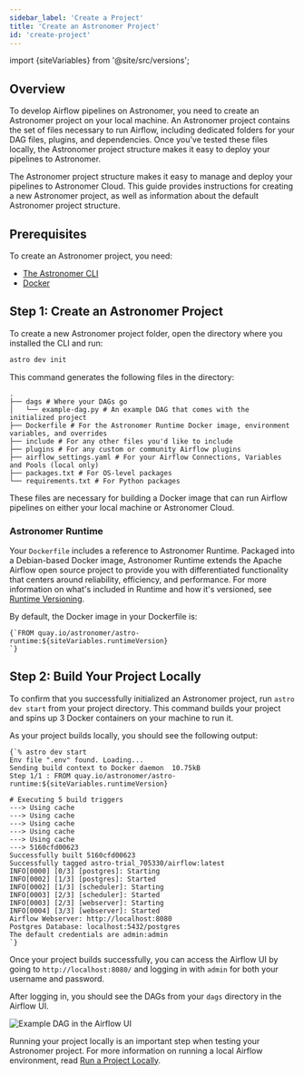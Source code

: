 ```yaml
---
sidebar_label: 'Create a Project'
title: 'Create an Astronomer Project'
id: 'create-project'
---
```


import {siteVariables} from '@site/src/versions';

## Overview

To develop Airflow pipelines on Astronomer, you need to create an Astronomer project on your local machine. An Astronomer project contains the set of files necessary to run Airflow, including dedicated folders for your DAG files, plugins, and dependencies. Once you've tested these files locally, the Astronomer project structure makes it easy to deploy your pipelines to Astronomer.

The Astronomer project structure makes it easy to manage and deploy your pipelines to Astronomer Cloud. This guide provides instructions for creating a new Astronomer project, as well as information about the default Astronomer project structure.

## Prerequisites

To create an Astronomer project, you need:

- [The Astronomer CLI](install-cli)
- [Docker](https://www.docker.com/products/docker-desktop)

## Step 1: Create an Astronomer Project

To create a new Astronomer project folder, open the directory where you installed the CLI and run:

```sh
astro dev init
```

This command generates the following files in the directory:

```
.
├── dags # Where your DAGs go
│   └── example-dag.py # An example DAG that comes with the initialized project
├── Dockerfile # For the Astronomer Runtime Docker image, environment variables, and overrides
├── include # For any other files you'd like to include
├── plugins # For any custom or community Airflow plugins
├── airflow_settings.yaml # For your Airflow Connections, Variables and Pools (local only)
├── packages.txt # For OS-level packages
└── requirements.txt # For Python packages
```

These files are necessary for building a Docker image that can run Airflow pipelines on either your local machine or Astronomer Cloud.

### Astronomer Runtime

Your `Dockerfile` includes a reference to Astronomer Runtime. Packaged into a Debian-based Docker image, Astronomer Runtime extends the Apache Airflow open source project to provide you with differentiated functionality that centers around reliability, efficiency, and performance. For more information on what's included in Runtime and how it's versioned, see [Runtime Versioning](runtime-versioning).

By default, the Docker image in your Dockerfile is:

<pre><code parentName="pre">{`FROM quay.io/astronomer/astro-runtime:${siteVariables.runtimeVersion}
`}</code></pre>

## Step 2: Build Your Project Locally

To confirm that you successfully initialized an Astronomer project, run `astro dev start` from your project directory. This command builds your project and spins up 3 Docker containers on your machine to run it.

As your project builds locally, you should see the following output:

<pre><code parentName="pre">{`% astro dev start
Env file ".env" found. Loading...
Sending build context to Docker daemon  10.75kB
Step 1/1 : FROM quay.io/astronomer/astro-runtime:${siteVariables.runtimeVersion}

# Executing 5 build triggers
---> Using cache
---> Using cache
---> Using cache
---> Using cache
---> Using cache
---> 5160cfd00623
Successfully built 5160cfd00623
Successfully tagged astro-trial_705330/airflow:latest
INFO[0000] [0/3] [postgres]: Starting
INFO[0002] [1/3] [postgres]: Started
INFO[0002] [1/3] [scheduler]: Starting
INFO[0003] [2/3] [scheduler]: Started
INFO[0003] [2/3] [webserver]: Starting
INFO[0004] [3/3] [webserver]: Started
Airflow Webserver: http://localhost:8080
Postgres Database: localhost:5432/postgres
The default credentials are admin:admin
`}</code></pre>

Once your project builds successfully, you can access the Airflow UI by going to `http://localhost:8080/` and logging in with `admin` for both your username and password.

After logging in, you should see the DAGs from your `dags` directory in the Airflow UI.

<div class="text--center">
<img src="/img/docs/sample-dag.png" alt="Example DAG in the Airflow UI" />
</div>

Running your project locally is an important step when testing your Astronomer project. For more information on running a local Airflow environment, read [Run a Project Locally](develop-locally#run-a-project-locally).
